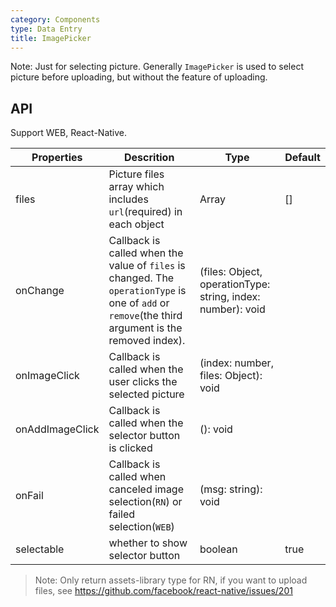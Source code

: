 ```yaml
---
category: Components
type: Data Entry
title: ImagePicker
---
```


Note: Just for selecting picture. Generally `ImagePicker` is used to select picture before uploading, but without the feature of uploading.


## API

Support WEB, React-Native.

Properties | Descrition | Type | Default
-----------|------------|------|--------
| files    | Picture files array which includes `url`(required) in each object | Array  | []  |
| onChange    |   Callback is called when the value of `files` is changed. The `operationType` is one of `add` or `remove`(the third argument is the removed index).| (files: Object, operationType: string, index: number): void |   |
| onImageClick   | Callback is called when the user clicks the selected picture | (index: number, files: Object): void |   |
| onAddImageClick | Callback is called when the selector button is clicked   | (): void |   |
| onFail | Callback is called when canceled image selection(`RN`) or failed selection(`WEB`)  | (msg: string): void |   |
| selectable | whether to show selector button  | boolean |  true |

> Note: Only return assets-library type for RN, if you want to upload files, see https://github.com/facebook/react-native/issues/201
